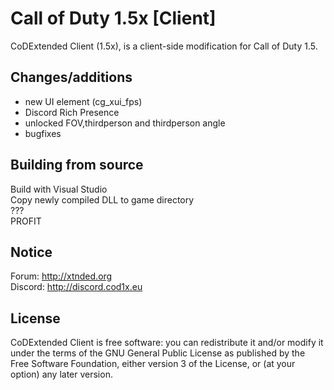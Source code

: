 # Call of Duty 1.5x [Client]

CoDExtended Client (1.5x), is a client-side modification for Call of Duty 1.5.

## Changes/additions

- new UI element (cg_xui_fps)
- Discord Rich Presence
- unlocked FOV,thirdperson and thirdperson angle
- bugfixes

## Building from source

Build with Visual Studio<br>
Copy newly compiled DLL to game directory<br>
???<br>
PROFIT<br>

## Notice

Forum: http://xtnded.org  
Discord: http://discord.cod1x.eu  

## License

CoDExtended Client is free software: you can redistribute it and/or modify it under the terms of the GNU General Public License as published by the Free Software Foundation, either version 3 of the License, or (at your option) any later version.
